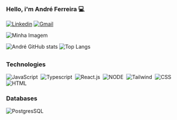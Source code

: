 ### Hello, i'm André Ferreira 💻
[![Linkedin](https://img.shields.io/badge/LinkedIn-0077B5?style=for-the-badge&logo=linkedin&logoColor=white)](https://www.linkedin.com/in/andredevic/) 
[![Gmail](https://img.shields.io/badge/Gmail-D14836?style=for-the-badge&logo=gmail&logoColor=white)](mailto:andredev.fe@gmail.com) 

![Minha Imagem](/home/andr-ferreira/Downloads/pc.jpg)

![André GitHub stats](https://github-readme-stats.vercel.app/api?username=andredevic&show_icons=true&theme=cobalt)
![Top Langs](https://github-readme-stats.vercel.app/api/top-langs/?username=andredevic&layout=compact)
##

### Technologies
![JavaScript](https://img.shields.io/badge/JavaScript-F7DF1E?style=for-the-badge&logo=javascript&logoColor=black)&nbsp;
![Typescript](https://img.shields.io/badge/TypeScript-007ACC?style=for-the-badge&logo=typescript&logoColor=white)&nbsp;
![React.js](https://img.shields.io/badge/React-20232A?style=for-the-badge&logo=react&logoColor=61DAFB)&nbsp;
![NODE](https://img.shields.io/badge/Node.js-43853D?style=for-the-badge&logo=node.js&logoColor=white)&nbsp;
![Tailwind](https://img.shields.io/badge/Tailwind_CSS-38B2AC?style=for-the-badge&logo=tailwind-css&logoColor=white)&nbsp;
![CSS](https://img.shields.io/badge/CSS3-1572B6?style=for-the-badge&logo=css3&logoColor=white)&nbsp;
![HTML](https://img.shields.io/badge/HTML5-E34F26?style=for-the-badge&logo=html5&logoColor=white)&nbsp;

### Databases
![PostgresSQL](https://img.shields.io/badge/PostgreSQL-316192?style=for-the-badge&logo=postgresql&logoColor=white)&nbsp;

